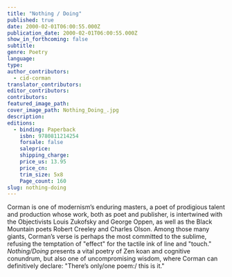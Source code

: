 ```yaml
---
title: "Nothing / Doing"
published: true
date: 2000-02-01T06:00:55.000Z
publication_date: 2000-02-01T06:00:55.000Z
show_in_forthcoming: false
subtitle:
genre: Poetry
language:
type:
author_contributors:
  - cid-corman
translator_contributors:
editor_contributors:
contributors:
featured_image_path:
cover_image_path: Nothing_Doing_.jpg
description:
editions:
  - binding: Paperback
    isbn: 9780811214254
    forsale: false
    saleprice:
    shipping_charge:
    price_us: 13.95
    price_cn:
    trim_size: 5x8
    Page_count: 160
slug: nothing-doing
---
```


Corman is one of modernism’s enduring masters, a poet of prodigious talent and production whose work, both as poet and publisher, is intertwined with the Objectivists Louis Zukofsky and George Oppen, as well as the Black Mountain poets Robert Creeley and Charles Olson. Among those many giants, Corman’s verse is perhaps the most committed to the sublime, refusing the temptation of "effect" for the tactile ink of line and "touch." _Nothing/Doing_ presents a vital poetry of Zen koan and cognitive conundrum, but also one of uncompromising wisdom, where Corman can definitively declare: "There’s only/one poem:/ this is it."

